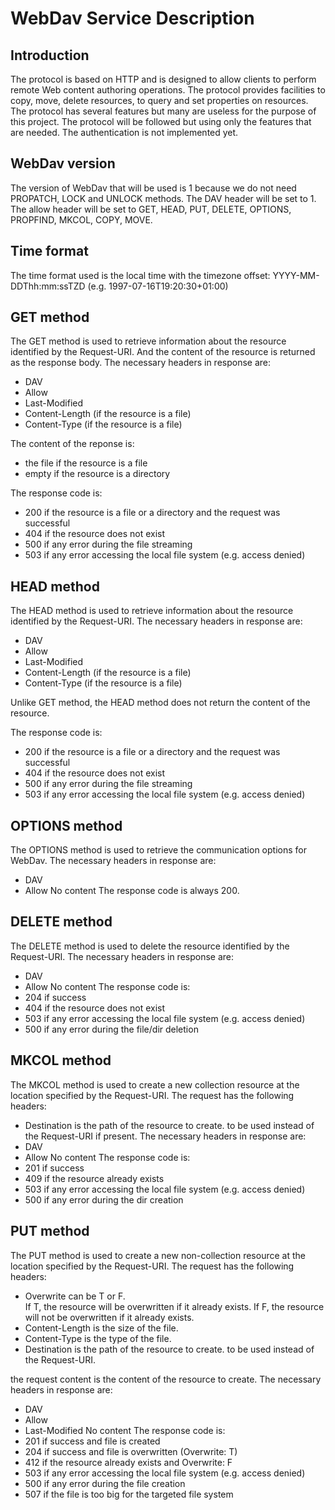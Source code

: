 # WebDav Service Description

## Introduction
The protocol is based on HTTP and is designed to allow clients to perform remote Web content authoring operations. The protocol provides facilities to copy, move, delete resources, to query and set properties on resources. The protocol has several features but many are useless for the purpose of this project. The protocol will be followed but using only the features that are needed.
The authentication is not implemented yet.

## WebDav version
The version of WebDav that will be used is 1 because we do not need PROPATCH, LOCK and UNLOCK methods.
The DAV header will be set to 1.
The allow header will be set to GET, HEAD, PUT, DELETE, OPTIONS, PROPFIND, MKCOL, COPY, MOVE.

## Time format
The time format used is the local time with the timezone offset:
YYYY-MM-DDThh:mm:ssTZD (e.g. 1997-07-16T19:20:30+01:00)

## GET method
The GET method is used to retrieve information about the resource identified by the Request-URI. And the content of the resource is returned as the response body.
The necessary headers in response are:
- DAV
- Allow
- Last-Modified
- Content-Length (if the resource is a file)
- Content-Type (if the resource is a file)

The content of the reponse is:
 - the file if the resource is a file
 - empty if the resource is a directory

The response code is:
- 200 if the resource is a file or a directory and the request was successful
- 404 if the resource does not exist
- 500 if any error during the file streaming
- 503 if any error accessing the local file system (e.g. access denied)

## HEAD method
The HEAD method is used to retrieve information about the resource identified by the Request-URI. 
The necessary headers in response are:
- DAV
- Allow
- Last-Modified
- Content-Length (if the resource is a file)
- Content-Type (if the resource is a file)

Unlike GET method, the HEAD method does not return the content of the resource.

The response code is:
- 200 if the resource is a file or a directory and the request was successful
- 404 if the resource does not exist
- 500 if any error during the file streaming
- 503 if any error accessing the local file system (e.g. access denied)

## OPTIONS method
The OPTIONS method is used to retrieve the communication options for WebDav.
The necessary headers in response are:
- DAV
- Allow
No content
The response code is always 200.

## DELETE method
The DELETE method is used to delete the resource identified by the Request-URI.
The necessary headers in response are:
- DAV
- Allow
No content
The response code is:
- 204 if success
- 404 if the resource does not exist
- 503 if any error accessing the local file system (e.g. access denied)
- 500 if any error during the file/dir deletion

## MKCOL method
The MKCOL method is used to create a new collection resource at the location specified by the Request-URI.
The request has the following headers:   
- Destination is the path of the resource to create. to be used instead of the Request-URI if present.
The necessary headers in response are:
- DAV
- Allow
No content
The response code is:
- 201 if success
- 409 if the resource already exists
- 503 if any error accessing the local file system (e.g. access denied)
- 500 if any error during the dir creation

## PUT method
The PUT method is used to create a new non-collection resource at the location specified by the Request-URI.
The request has the following headers:   
- Overwrite can be T or F.   
If T, the resource will be overwritten if it already exists. If F, the resource will not be overwritten if it already exists.
- Content-Length is the size  of the file.
- Content-Type is the type of the file.
- Destination is the path of the resource to create. to be used instead of the Request-URI.

the request content is the content of the resource to create.
The necessary headers in response are:
- DAV
- Allow
- Last-Modified
No content
The response code is:
- 201 if success and file is created
- 204 if success and file is overwritten (Overwrite: T)
- 412 if the resource already exists and Overwrite: F
- 503 if any error accessing the local file system (e.g. access denied)
- 500 if any error during the file creation
- 507 if the file is too big for the targeted file system


